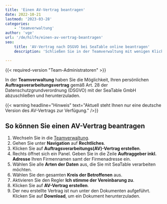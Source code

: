 ```yaml
---
title: 'Einen AV-Vertrag beantragen'
date: 2022-10-21
lastmod: '2023-03-28'
categories:
    - 'teamverwaltung'
author: 'vge'
url: '/de/hilfe/einen-av-vertrag-beantragen'
seo:
    title: 'AV-Vertrag nach DSGVO bei SeaTable online beantragen'
    description: 'Schließen Sie in der Teamverwaltung mit wenigen Klicks Ihren AV-Vertrag nach DSGVO ab, laden Sie ihn als PDF herunter und bleiben Sie datenschutzkonform.'

---
```


{{< required-version "Team-Administratoren" >}}

In der **Teamverwaltung** haben Sie die Möglichkeit, Ihren persönlichen **Auftragsverarbeitungsvertrag** gemäß Art. 28 der Datenschutzgrundverordnung (DSGVO) mit der SeaTable GmbH abzuschließen und herunterzuladen.

{{< warning  headline="Hinweis"  text="Aktuell steht Ihnen nur eine deutsche Version des AV-Vertrags zur Verfügung." />}}

## So können Sie einen AV-Vertrag beantragen

1. Wechseln Sie in die [Teamverwaltung](https://account.seatable.io).
2. Gehen Sie unter **Navigation** auf **Rechtliches**.
3. Klicken Sie auf **Auftragsverarbeitungs(AV)-Vertrag erstellen**.
4. Rechts öffnet sich ein Panel. Geben Sie in die Zeile **Auftraggeber inkl. Adresse** Ihren Firmennamen samt der Firmenadresse ein.
5. Wählen Sie alle **Arten der Daten** aus, die Sie mit SeaTable verarbeiten möchten.
6. Wählen Sie den gesamten **Kreis der Betroffenen** aus.
7. Aktivieren Sie den Regler **Ich stimme der Vereinbarung zu**.
8. Klicken Sie auf **AV-Vertrag erstellen**.
9. Der neu erstellte Vertrag ist nun unter den Dokumenten aufgeführt. Klicken Sie auf **Download**, um ein Dokument herunterzuladen.
